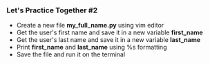 ### Let's Practice Together \#2

- Create a new file **my_full_name.py** using vim editor
- Get the user's first name and save it in a new variable **first_name**
- Get the user's last name and save it in a new variable **last_name**
- Print **first_name** and **last_name** using %s formatting
- Save the file and run it on the terminal
